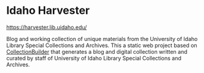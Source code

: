 # Idaho Harvester

<https://harvester.lib.uidaho.edu/>

Blog and working collection of unique materials from the University of Idaho Library Special Collections and Archives.
This a static web project based on [CollectionBuilder](https://collectionbuilder.github.io/) that generates a blog and digital collection written and curated by staff of University of Idaho Library Special Collections and Archives. 
